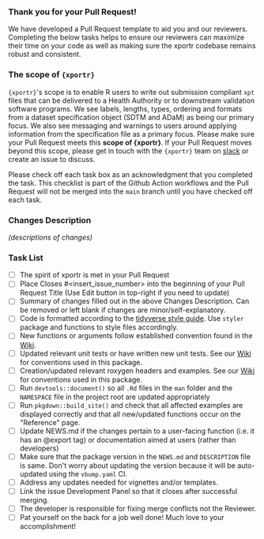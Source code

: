 ### Thank you for your Pull Request!

We have developed a Pull Request template to aid you and our reviewers. Completing the below tasks helps to ensure our reviewers can maximize their time on your code as well as making sure the xportr codebase remains robust and consistent.

### The scope of `{xportr}`

`{xportr}`'s scope is to enable R users to write out submission compliant `xpt` files that can be delivered to a Health Authority or to downstream validation software programs. We see labels, lengths, types, ordering and formats from a dataset specification object (SDTM and ADaM) as being our primary focus. We also see messaging and warnings to users around applying information from the specification file as a primary focus. Please make sure your Pull Request meets this **scope of {xportr}**. If your Pull Request moves beyond this scope, please get in touch with the `{xportr}` team on [slack](https://pharmaverse.slack.com/archives/C030EB2M4GM) or create an issue to discuss.

Please check off each task box as an acknowledgment that you completed the task. This checklist is part of the Github Action workflows and the Pull Request will not be merged into the `main` branch until you have checked off each task.

### Changes Description

_(descriptions of changes)_

### Task List

- [ ] The spirit of xportr is met in your Pull Request
- [ ] Place Closes #<insert_issue_number> into the beginning of your Pull Request Title (Use Edit button in top-right if you need to update)
- [ ] Summary of changes filled out in the above Changes Description. Can be removed or left blank if changes are minor/self-explanatory.
- [ ] Code is formatted according to the [tidyverse style guide](https://style.tidyverse.org/). Use `styler` package and functions to style files accordingly.
- [ ] New functions or arguments follow established convention found in the [Wiki](https://github.com/atorus-research/xportr/wiki/Style-Guide-for-Roxygen-Headers).
- [ ] Updated relevant unit tests or have written new unit tests. See our [Wiki](https://github.com/atorus-research/xportr/wiki/Style-Guide-for-Unit-Tests) for conventions used in this package.
- [ ] Creation/updated relevant roxygen headers and examples. See our [Wiki](https://github.com/atorus-research/xportr/wiki/Style-Guide-for-Roxygen-Headers) for conventions used in this package.
- [ ] Run `devtools::document()` so all `.Rd` files in the `man` folder and the `NAMESPACE` file in the project root are updated appropriately
- [ ] Run `pkgdown::build_site()` and check that all affected examples are displayed correctly and that all new/updated functions occur on the "Reference" page.
- [ ] Update NEWS.md if the changes pertain to a user-facing function (i.e. it has an @export tag) or documentation aimed at users (rather than developers)
- [ ] Make sure that the package version in the `NEWS.md` and `DESCRIPTION` file is same. Don't worry about updating the version because it will be auto-updated using the `vbump.yaml` CI.
- [ ] Address any updates needed for vignettes and/or templates.
- [ ] Link the issue Development Panel so that it closes after successful merging.
- [ ] The developer is responsible for fixing merge conflicts not the Reviewer.
- [ ] Pat yourself on the back for a job well done! Much love to your accomplishment!
